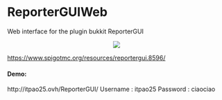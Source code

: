 # ReporterGUIWeb
Web interface for the plugin bukkit ReporterGUI
<p align="center">
  <img src="https://github.com/itpao25/ReporterGUIWeb/blob/master/assets/img/logo-rgui.png?raw=true" />
</p>
<a href="https://www.spigotmc.org/resources/reportergui.8596/" >https://www.spigotmc.org/resources/reportergui.8596/</a>

<h4>Demo:</h4>
http://itpao25.ovh/ReporterGUI/
Username : itpao25 
Password : ciaociao
